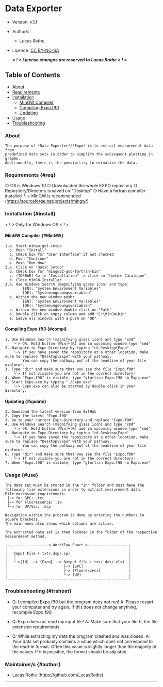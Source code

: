 # Data Exporter 

- Version: v3.1
- Author/s:
    + Lucas Rothe
- Licence: [CC BY-NC-SA](https://creativecommons.org/licenses/by-nc-sa/4.0/legalcode)

    ***< ! > License changes are reserved to Lucas Rothe < ! >***

## Table of Contents
- [About](#about)
- [Requirements](#requirements)
- [Installation](#installation-install)
  - [MinGW Compiler](#mingw-compiler-mingw)
  - [Compiling Expo.f90](#compiling-expof90-compi)
  - [Updating](#updating-update)
- [Usage](#usage-use)
- [Troubleshooting](#troubleshooting-trshoot)


### About
    The purpose of *Data Exporter*/*Expo* is to extract measurement data from 
    predefined data sets in order to simplify the subsequent plotting in graphs. 
    Additionally, there is the possibility to normalize the data.

### Requirements {#req}
 ○ OS is Windows 10
 ○ Downloaded the whole EXPO repository
 ○ Repository/Directory is saved on "Desktop"
 ○ Have a fortran compiler installed
    └-> MinGW is recommended (https://sourceforge.net/projects/mingw/)

### Installation {#install}
 < ! > Only for Windows OS < ! >
 
 #### MinGW Compiler {#MinGW}
    1.a. Start mingw-get-setup
      b. Push "Install"
      c. Check box for "User Interface" if not checked
      d. Push "Continue"
      e. Push "Run Now"
    2.a. Click on "Basic Setup"
      b. Check box for "mingw32-gcc-fortran-bin"
      c. [TOPBAR] Go to "Installation" -> click on "Update Catalogue"
      d. Close MinGW-Installer
    3.a. Use Windows Search (magnifying glass icon) and type:
            [EN]: "System Environment Variables"
            [DE]: "Systemumgebungsvariablen"  
      b. Within the new window push: 
            [EN]: "System Environment Variables"
            [DE]: "Systemumgebungsvariablen"
      c. Within the new window double click on "Path" 
      d. Double click on empty column and add "C:\MinGW\bin"
      e. Leave all windwos with a push on "OK"      

 #### Compiling Expo.f90 {#compi}
    1. Use Windows Search (magnifying glass icon) and type "cmd"
        └-> OR: Hold button [Win]+[R] and in upcoming window type "cmd"
    2. Navigate to Expo-Directory by typing "cd Desktop\Expo"
        └-> If you have saved the repository at a other location, make sure to replace "Desktop\Expo" with your pathway.
            You can copy the pathway out of the headline of your file explorer.
    3. Type "dir" and make sure that you see the file "Expo.f90"
        └-> If not visible you are not in the correct directory!
    4. When "Expo.f90" is visible, type "gfortran Expo.f90 -o Expo.exe"
    5. Start Expo.exe by typing "./Expo.exe"
        └-> Expo.exe can also be started by double click in your directory.

 #### Updating {#update}
    1. Download the latest version from GitHub
    2. Copy the latest "Expo.f90"
    3. Go to your current Expo-Directory and replace "Expo.f90"
    4. Use Windows Search (magnifying glass icon) and type "cmd"
        └-> OR: Hold button [Win]+[R] and in upcoming window type "cmd"
    5. Navigate to Expo-Directory by typing "cd Desktop\Expo"
        └-> If you have saved the repository at a other location, make sure to replace "Desktop\Expo" with your pathway.
            You can copy the pathway out of the headline of your file explorer.
    6. Type "dir" and make sure that you see the file "Expo.f90"
        └-> If not visible you are not in the correct directory!
    7. When "Expo.f90" is visible, type "gfortran Expo.f90 -o Expo.exe"

### Usage {#use}
    The data set must be stored in the "In" folder and must have the following file extensions in order to extract measurement data.
    File extension requirements:
     ├-> for GPC: .txt
     ├-> for Fluorescence: .sp
     └-> for UV/Vis: .dsp

    Navigation within the program is done by entering the numbers in square brackets.
    The main menu also shows which options are active.

    The extracted data set is then located in the folder of the respective measurement method.
    
    ┌-------------------< Workflow Chart >-------------------┐
    |                                                        |
    |   Input File (.txt/.dsp/.sp)                           |
    |   |                                                    |
    |   └->[IN] --> {Expo} --> Output file (.txt/.dat/.xls)  |
    |                          ├-> [GPC]                     |
    |                          ├-> [Fluoreszenz]             |
    |                          └-> [UV]                      |
    └--------------------------------------------------------┘

### Troubleshooting {#trshoot}
 + Q: I compiled Expo.f90 but the program does not run!
   A: Please restart your computer and try again. If this does not change anything, recompile Expo.f90.

 + Q: Expo does not read my input file!
   A: Make sure that your file fit the file extension requirements.

 + Q: While extracting my data the program crashed and was closed.
   A: Your data set probably contains a value which does not correspond to the read-in format.
      Often this value is slightly longer than the majority of the values. If it is possible, the
      format should be adjusted.

### Maintainer/s {#author}
- Lucas Rothe (https://github.com/LucasRothe)

-----------------------